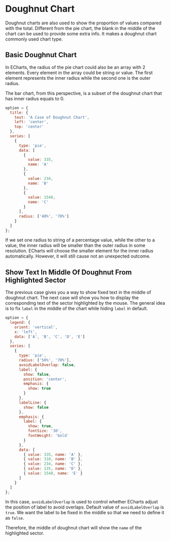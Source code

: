 # Doughnut Chart

Doughnut charts are also used to show the proportion of values compared with the total. Different from the pie chart, the blank in the middle of the chart can be used to provide some extra info. It makes a doughnut chart commonly used chart type.

## Basic Doughnut Chart

In ECharts, the radius of the pie chart could also be an array with 2 elements. Every element in the array could be string or value. The first element represents the inner radius while the second one is the outer radius.

The bar chart, from this perspective, is a subset of the doughnut chart that has inner radius equals to 0.

```js live
option = {
  title: {
    text: 'A Case of Doughnut Chart',
    left: 'center',
    top: 'center'
  },
  series: [
    {
      type: 'pie',
      data: [
        {
          value: 335,
          name: 'A'
        },
        {
          value: 234,
          name: 'B'
        },
        {
          value: 1548,
          name: 'C'
        }
      ],
      radius: ['40%', '70%']
    }
  ]
};
```

If we set one radius to string of a percentage value, while the other to a value, the inner radius will be smaller than the outer radius in some resolution. ECharts will choose the smaller element for the inner radius automatically. However, it will still cause not an unexpected outcome.

## Show Text In Middle Of Doughnut From Highlighted Sector

The previous case gives you a way to show fixed text in the middle of doughnut chart. The next case will show you how to display the corresponding text of the sector highlighted by the mouse. The general idea is to fix `label` in the middle of the chart while hiding `label` in default.

```js live
option = {
  legend: {
    orient: 'vertical',
    x: 'left',
    data: ['A', 'B', 'C', 'D', 'E']
  },
  series: [
    {
      type: 'pie',
      radius: ['50%', '70%'],
      avoidLabelOverlap: false,
      label: {
        show: false,
        position: 'center',
        emphasis: {
          show: true
        }
      },
      labelLine: {
        show: false
      },
      emphasis: {
        label: {
          show: true,
          fontSize: '30',
          fontWeight: 'bold'
        }
      },
      data: [
        { value: 335, name: 'A' },
        { value: 310, name: 'B' },
        { value: 234, name: 'C' },
        { value: 135, name: 'D' },
        { value: 1548, name: 'E' }
      ]
    }
  ]
};
```

In this case, `avoidLabelOverlap` is used to control whether ECharts adjust the position of label to avoid overlaps. Default value of `avoidLabelOverlap` is `true`. We want the label to be fixed in the middle so that we need to define it as `false`.

Therefore, the middle of doughnut chart will show the `name` of the highlighted sector.
